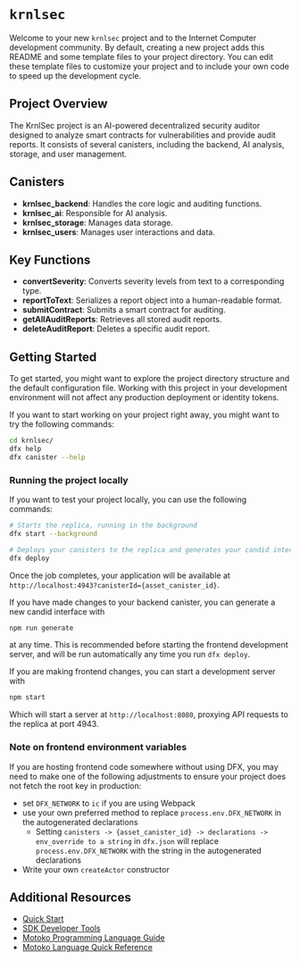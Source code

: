 # `krnlsec`

Welcome to your new `krnlsec` project and to the Internet Computer development community. By default, creating a new project adds this README and some template files to your project directory. You can edit these template files to customize your project and to include your own code to speed up the development cycle.

## Project Overview
The KrnlSec project is an AI-powered decentralized security auditor designed to analyze smart contracts for vulnerabilities and provide audit reports. It consists of several canisters, including the backend, AI analysis, storage, and user management.

## Canisters
- **krnlsec_backend**: Handles the core logic and auditing functions.
- **krnlsec_ai**: Responsible for AI analysis.
- **krnlsec_storage**: Manages data storage.
- **krnlsec_users**: Manages user interactions and data.

## Key Functions
- **convertSeverity**: Converts severity levels from text to a corresponding type.
- **reportToText**: Serializes a report object into a human-readable format.
- **submitContract**: Submits a smart contract for auditing.
- **getAllAuditReports**: Retrieves all stored audit reports.
- **deleteAuditReport**: Deletes a specific audit report.

## Getting Started
To get started, you might want to explore the project directory structure and the default configuration file. Working with this project in your development environment will not affect any production deployment or identity tokens.

If you want to start working on your project right away, you might want to try the following commands:

```bash
cd krnlsec/
dfx help
dfx canister --help
```

### Running the project locally
If you want to test your project locally, you can use the following commands:

```bash
# Starts the replica, running in the background
dfx start --background

# Deploys your canisters to the replica and generates your candid interface
dfx deploy
```

Once the job completes, your application will be available at `http://localhost:4943?canisterId={asset_canister_id}`.

If you have made changes to your backend canister, you can generate a new candid interface with

```bash
npm run generate
```

at any time. This is recommended before starting the frontend development server, and will be run automatically any time you run `dfx deploy`.

If you are making frontend changes, you can start a development server with

```bash
npm start
```

Which will start a server at `http://localhost:8080`, proxying API requests to the replica at port 4943.

### Note on frontend environment variables
If you are hosting frontend code somewhere without using DFX, you may need to make one of the following adjustments to ensure your project does not fetch the root key in production:

- set `DFX_NETWORK` to `ic` if you are using Webpack
- use your own preferred method to replace `process.env.DFX_NETWORK` in the autogenerated declarations
  - Setting `canisters -> {asset_canister_id} -> declarations -> env_override to a string` in `dfx.json` will replace `process.env.DFX_NETWORK` with the string in the autogenerated declarations
- Write your own `createActor` constructor

## Additional Resources
- [Quick Start](https://internetcomputer.org/docs/current/developer-docs/setup/deploy-locally)
- [SDK Developer Tools](https://internetcomputer.org/docs/current/developer-docs/setup/install)
- [Motoko Programming Language Guide](https://internetcomputer.org/docs/current/motoko/main/motoko)
- [Motoko Language Quick Reference](https://internetcomputer.org/docs/current/motoko/main/language-manual)
